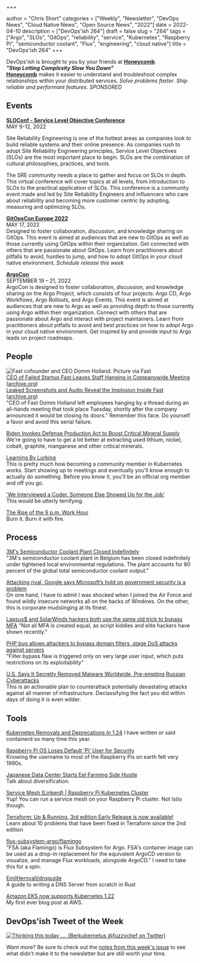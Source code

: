 +++

author = "Chris Short"
categories = ["Weekly", "Newsletter", "DevOps News", "Cloud Native News", "Open Source News", "2022"]
date = 2022-04-10
description = ["DevOps'ish 264"]
draft = false
slug = "264"
tags = ["Argo", "SLOs", "GitOps", "reliability", "service", "Kubernetes", "Raspberry Pi", "semiconductor coolant", "Flux", "engineering", "cloud native"]
title = "DevOps'ish 264"
+++

DevOps'ish is brought to you by your friends at [**Honeycomb**](https://ui.honeycomb.io/signup?&utm_source=devopsish&utm_medium=newsletter&utm_campaign=ad&utm_content=product-signup).  
***"Stop Letting Complexity Slow You Down"***  
[**Honeycomb**](https://ui.honeycomb.io/signup?&utm_source=devopsish&utm_medium=newsletter&utm_campaign=ad&utm_content=product-signup) makes it easier to understand and troubleshoot complex relationships within your distributed services. *Solve problems faster*. *Ship reliable and performant features*. *SPONSORED*

## Events

[**SLOConf - Service Level Objective Conference**](https://www.sloconf.com/)  
MAY 9-12, 2022  

Site Reliability Engineering is one of the hottest areas as companies look to build reliable systems and their online presence. As companies rush to adopt Site Reliability Engineering principles, Service Level Objectives (SLOs) are the most important place to begin. SLOs are the combination of cultural philosophies, practices, and tools.

The SRE community needs a place to gather and focus on SLOs in depth. This virtual conference will cover topics at all levels, from introduction to SLOs to the practical application of SLOs. This conference is a community event made and led by Site Reliability Engineers and influencers who care about reliability and becoming more customer centric by adopting, measuring and optimizing SLOs.

[**GitOpsCon Europe 2022**](https://events.linuxfoundation.org/gitopscon-europe/?utm_source=newsletter&utm_medium=258&utm_campaign=devopsish)  
MAY 17, 2022  
Designed to foster collaboration, discussion, and knowledge sharing on GitOps. This event is aimed at audiences that are new to GitOps as well as those currently using GitOps within their organization. Get connected with others that are passionate about GitOps. Learn from practitioners about pitfalls to avoid, hurdles to jump, and how to adopt GitOps in your cloud native environment. *Schedule release this week*

[**ArgoCon**](https://events.linuxfoundation.org/argocon/)  
SEPTEMBER 19 – 21, 2022  
ArgoCon is designed to foster collaboration, discussion, and knowledge sharing on the Argo Project, which consists of four projects: Argo CD, Argo Workflows, Argo Rollouts, and Argo Events. This event is aimed at audiences that are new to Argo as well as providing depth to those currently using Argo within their organization. Connect with others that are passionate about Argo and interact with project maintainers. Learn from practitioners about pitfalls to avoid and best practices on how to adopt Argo in your cloud native environment. Get inspired by and provide input to Argo leads on project roadmaps.

## People

![Fast cofounder and CEO Domm Holland. Picture via Fast](https://shortcdn.com/devopsish/Fast-cofounder-and-CEO-Domm-Holland.webp)  
[CEO of Failed Startup Fast Leaves Staff Hanging in Companywide Meeting](https://www.businessinsider.com/ceo-of-failed-startup-fast-leaves-staff-hanging-companywide-meeting-2022-4) ([archive.org](https://web.archive.org/web/20220408100743/https://www.businessinsider.com/ceo-of-failed-startup-fast-leaves-staff-hanging-companywide-meeting-2022-4))  
[Leaked Screenshots and Audio Reveal the Implosion Inside Fast](https://www.businessinsider.com/leaked-screenshots-audio-stripe-fast-layoffs-2022-3) ([archive.org](https://web.archive.org/web/20220409102738/https://www.businessinsider.com/leaked-screenshots-audio-stripe-fast-layoffs-2022-3))  
"CEO of Fast Domm Holland left employees hanging by a thread during an all-hands meeting that took place Tuesday, shortly after the company announced it would be closing its doors." Remember this face. Do yourself a favor and avoid this serial failure.

[Biden Invokes Defense Production Act to Boost Critical Mineral Supply](https://www.nytimes.com/2022/03/31/business/economy/biden-minerals-defense-production-act.html)  
We're going to have to get a lot better at extracting used lithium, nickel, cobalt, graphite, manganese and other critical minerals.

[Learning By Lurking](https://www.netmeister.org/blog/learning-by-lurking.html)  
This is pretty much how becoming a community member in Kubernetes works. Start showing up to meetings and eventually you'll know enough to actually do something. Before you know it, you'll be an official org member and off you go.

['We Interviewed a Coder. Someone Else Showed Up for the Job'](https://thenewstack.io/we-interviewed-a-coder-someone-else-showed-up-for-the-job/)  
This would be utterly terrifying.

[The Rise of the 9 p.m. Work Hour](https://www.theatlantic.com/newsletters/archive/2022/04/triple-peak-day-work-from-home/629457/)  
Burn it. Burn it with fire.

## Process

[3M's Semiconductor Coolant Plant Closed Indefinitely](http://www.businesskorea.co.kr/news/articleView.html?idxno=90116)  
"3M's semiconductor coolant plant in Belgium has been closed indefinitely under tightened local environmental regulations. The plant accounts for 80 percent of the global total semiconductor coolant output."

[Attacking rival, Google says Microsoft’s hold on government security is a problem](https://www.nbcnews.com/tech/security/attacking-rival-google-says-microsofts-hold-government-security-proble-rcna22159)  
On one hand, I have to admit I was shocked when I joined the Air Force and found wildly insecure networks all on the backs of Windows. On the other, this is corporate mudslinging at its finest.

[Lapsus$ and SolarWinds hackers both use the same old trick to bypass MFA](https://arstechnica.com/information-technology/2022/03/lapsus-and-solar-winds-hackers-both-use-the-same-old-trick-to-bypass-mfa/)
"Not all MFA is created equal, as script kiddies and elite hackers have shown recently."

[PHP bug allows attackers to bypass domain filters, stage DoS attacks against servers](https://portswigger.net/daily-swig/php-bug-allows-attackers-to-bypass-domain-filters-stage-dos-attacks-against-servers)  
"Filter bypass flaw is triggered only on very large user input, which puts restrictions on its exploitability"

[U.S. Says It Secretly Removed Malware Worldwide, Pre-empting Russian Cyberattacks](https://www.nytimes.com/2022/04/06/us/politics/us-russia-malware-cyberattacks.html)  
This is an actionable plan to counterattack potentially devastating attacks against all manner of infrastructure. Declassifying the fact you did within days of doing it is even wilder.

## Tools

[Kubernetes Removals and Deprecations In 1.24](https://kubernetes.io/blog/2022/04/07/upcoming-changes-in-kubernetes-1-24/)
I have written or said containerd so many time this year.

[Raspberry Pi OS Loses Default ‘Pi’ User for Security](https://www.tomshardware.com/news/raspberry-pi-default-username-removed)  
Knowing the username to most of the Raspberry Pis on earth felt very 1990s.

[Japanese Data Center Starts Eel Farming Side Hustle](https://www.tomshardware.com/news/japanese-data-center-starts-eel-farming-side-hustle)  
Talk about diversification.

[Service Mesh (Linkerd) | Raspberry Pi Kubernetes Cluster](https://picluster.ricsanfre.com/docs/service-mesh/)  
Yup! You can run a service mesh on your Raspberry Pi cluster. Not Istio though.

[Terraform: Up & Running, 3rd edition Early Release is now available!](https://blog.gruntwork.io/terraform-up-running-3rd-edition-early-release-is-now-available-4efd0eb2ce0a)  
Learn about 10 problems that have been fixed in Terraform since the 2nd edition

[flux-subsystem-argo/flamingo](https://github.com/flux-subsystem-argo/flamingo)  
"FSA (aka Flamingo) is Flux Subsystem for Argo. FSA's container image can be used as a drop-in replacement for the equivalent ArgoCD version to visualize, and manage Flux workloads, alongside ArgoCD." I need to take this for a spin.

[EmilHernvall/dnsguide](https://github.com/EmilHernvall/dnsguide)  
A guide to writing a DNS Server from scratch in Rust

[Amazon EKS now supports Kubernetes 1.22](https://aws.amazon.com/blogs/containers/amazon-eks-now-supports-kubernetes-1-22/)  
My first ever blog post at AWS.

## DevOps'ish Tweet of the Week

[![Thinking this today .... (Berkubernetus @fuzzychef on Twitter)](https://shortcdn.com/devopsish/264-devopsish-tweet-of-the-week.webp)](https://twitter.com/fuzzychef/status/1512137902477627423)

Want more? Be sure to check out the [notes from this week's issue](https://github.com/chris-short/devopsish.com/blob/main/content/post/264/notes.md) to see what didn't make it to the newsletter but are still worth your time.

